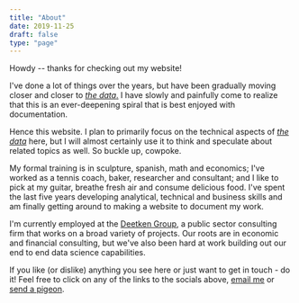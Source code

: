 ```yaml
---
title: "About"
date: 2019-11-25
draft: false
type: "page"
---
```


Howdy -- thanks for checking out my website! 

I've done a lot of things over the years, but have been gradually moving closer and closer to [_the data_.](https://www.youtube.com/watch?v=xALBIKkq1G0)
I have slowly and painfully come to realize that this is an ever-deepening spiral that is best enjoyed with documentation.

Hence this website.
I plan to primarily focus on the technical aspects of [_the data_](https://www.youtube.com/watch?v=xALBIKkq1G0) here, but I will almost certainly use it to think and speculate about related topics as well. So buckle up, cowpoke.

My formal training is in sculpture, spanish, math and economics; I've worked as a tennis coach, baker, researcher and consultant; and I like to pick at my guitar, breathe fresh air and consume delicious food. 
I've spent the last five years developing analytical, technical and business skills and am finally getting around to making a website to document my work.

I'm currently employed at the [Deetken Group](http://www.deetken.com/), a public sector consulting firm that works on a broad variety of projects. 
Our roots are in economic and financial consulting, but we've also been hard at work building out our end to end data science capabilities. 

If you like (or dislike) anything you see here or just want to get in touch - do it! 
Feel free to click on any of the links to the socials above, [email me](colinspear@gmail.com) or [send a pigeon](https://en.wikipedia.org/wiki/Pigeon_post).

